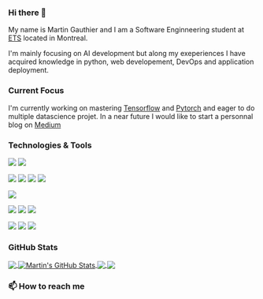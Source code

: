 ### Hi there 👋

My name is Martin Gauthier and I am a Software Enginneering student at [ETS](https://www.etsmtl.ca/en/home) located in Montreal.

I'm mainly focusing on AI development but along my exeperiences I have acquired knowledge in python, web developement, DevOps and application deployment.

### Current Focus

I'm currently working on mastering [Tensorflow](https://www.tensorflow.org/) and [Pytorch](https://pytorch.org/) and eager to do multiple datascience projet. 
In a near future I would like to start a personnal blog on [Medium](www.medium.com)

### Technologies & Tools
![](https://img.shields.io/badge/OS-Linux-informational?style=flat&logo=linux&logoColor=white&color=00AEFF)
![](https://img.shields.io/badge/OS-Mac-informational?style=flat&logo=apple&logoColor=white&color=00AEFF)

![](https://img.shields.io/badge/Code-Python-informational?style=flat&logo=python&logoColor=white&color=00AEFF)
![](https://img.shields.io/badge/Code-HTML-informational?style=flat&logo=html5&logoColor=white&color=00AEFF)
![](https://img.shields.io/badge/Code-CSS-informational?style=flat&logo=css3&logoColor=white&color=00AEFF)
![](https://img.shields.io/badge/Code-JavaScript-informational?style=flat&logo=javascript&logoColor=white&color=00AEFF)

![](https://img.shields.io/badge/Shell-Bash-informational?style=flat&logo=gnu-bash&logoColor=white&color=00AEFF)

![](https://img.shields.io/badge/Tools-Docker-informational?style=flat&logo=docker&logoColor=white&color=00AEFF)
![](https://img.shields.io/badge/Tools-Kubernetes-informational?style=flat&logo=kubernetes&logoColor=white&color=00AEFF)
![](https://img.shields.io/badge/Tools-Git-informational?style=flat&logo=git&logoColor=white&color=00AEFF)

![](https://img.shields.io/badge/Tools-Tensorflow-informational?style=flat&logo=tensorflow&logoColor=white&color=00AEFF)
![](https://img.shields.io/badge/Tools-Pytorch-informational?style=flat&logo=pytorch&logoColor=white&color=00AEFF)
![](https://img.shields.io/badge/Tools-Jupyter-informational?style=flat&logo=jupyter&logoColor=white&color=00AEFF)

### GitHub Stats

<a href="https://github.com/gauthiermartin/gauthiermartin">
  <img align="center" src="https://github-readme-stats.vercel.app/api/top-langs/?username=gauthiermartin&hide=html,assembly,groovy&theme=algolia" />
</a>
<a href="https://github.com/gauthiermartin/gauthiermartin">
  <img align="center" src="https://github-readme-stats.vercel.app/api?username=gauthiermartin&show_icons=true&line_height=27&count_private=true&theme=algolia" alt="Martin's GitHub Stats" />
</a>

<a href="https://github.comg/gauthiermartin/">
  <img align="center" src="https://github-readme-stats.vercel.app/api/pin/?username=gauthiermartin&repo=python-project-blueprint&theme=algolia" />
</a>


<a href="https://github.com/gauthiermartin/">
  <img align="center" src="https://github-readme-stats.vercel.app/api/pin/?username=gauthiermartin&repo=go-project-blueprint&theme=algolia" />
</a>    


### 📫 How to reach me 
